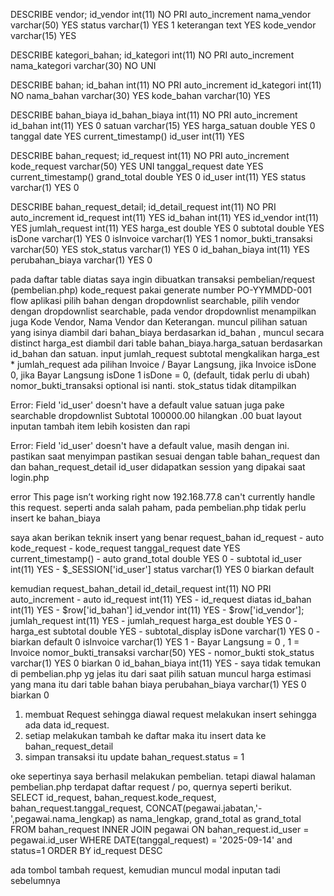 DESCRIBE vendor;
id_vendor int(11) NO PRI auto_increment
nama_vendor varchar(50) YES
status varchar(1) YES 1
keterangan text YES
kode_vendor varchar(15) YES

DESCRIBE kategori_bahan;
id_kategori int(11) NO PRI auto_increment
nama_kategori varchar(30) NO UNI

DESCRIBE bahan;
id_bahan int(11) NO PRI auto_increment
id_kategori int(11) NO
nama_bahan varchar(30) YES
kode_bahan varchar(10) YES

DESCRIBE bahan_biaya
id_bahan_biaya int(11) NO PRI auto_increment
id_bahan int(11) YES 0
satuan varchar(15) YES
harga_satuan double YES 0
tanggal date YES current_timestamp()
id_user int(11) YES

DESCRIBE bahan_request;
id_request int(11) NO PRI auto_increment
kode_request varchar(50) YES UNI
tanggal_request date YES current_timestamp()
grand_total double YES 0
id_user int(11) YES
status varchar(1) YES 0

DESCRIBE bahan_request_detail;
id_detail_request int(11) NO PRI auto_increment
id_request int(11) YES
id_bahan int(11) YES
id_vendor int(11) YES
jumlah_request int(11) YES
harga_est double YES 0
subtotal double YES
isDone varchar(1) YES 0
isInvoice varchar(1) YES 1
nomor_bukti_transaksi varchar(50) YES
stok_status varchar(1) YES 0
id_bahan_biaya int(11) YES
perubahan_biaya varchar(1) YES 0

pada daftar table diatas saya ingin dibuatkan transaksi pembelian/request (pembelian.php)
kode_request pakai generate number PO-YYMMDD-001
flow aplikasi pilih bahan dengan dropdownlist searchable,
pilih vendor dengan dropdownlist searchable, pada vendor dropdownlist menampilkan juga Kode Vendor, Nama Vendor dan Keterangan.
muncul pilihan satuan yang isinya diambil dari bahan_biaya berdasarkan id_bahan , muncul secara distinct
harga_est diambil dari table bahan_biaya.harga_satuan berdasarkan id_bahan dan satuan.
input jumlah_request
subtotal mengkalikan harga_est \* jumlah_request
ada pilihan Invoice / Bayar Langsung, jika Invoice isDone 0, jika Bayar Langsung isDone 1
isDone = 0, (default, tidak perlu di ubah)
nomor_bukti_transaksi optional isi nanti.
stok_status tidak ditampilkan

Error: Field 'id_user' doesn't have a default value
satuan juga pake searchable dropdownlist
Subtotal 100000.00 hilangkan .00
buat layout inputan tambah item lebih kosisten dan rapi

Error: Field 'id_user' doesn't have a default value, masih dengan ini. pastikan saat menyimpan pastikan sesuai dengan table bahan_request dan dan bahan_request_detail
id_user didapatkan session yang dipakai saat login.php

error
This page isn’t working right now
192.168.77.8 can't currently handle this request.
seperti anda salah paham, pada pembelian.php tidak perlu insert ke bahan_biaya

saya akan berikan teknik insert yang benar
request_bahan
id_request - auto
kode_request - kode_request
tanggal_request date YES current_timestamp() - auto
grand_total double YES 0 - subtotal
id_user int(11) YES - $\_SESSION['id_user']
status varchar(1) YES 0 biarkan default

kemudian request_bahan_detail
id_detail_request int(11) NO PRI auto_increment - auto
id_request int(11) YES - id_request diatas
id_bahan int(11) YES - $row['id_bahan']
id_vendor int(11) YES - $row['id_vendor'];
jumlah_request int(11) YES - jumlah_request
harga_est double YES 0 - harga_est
subtotal double YES - subtotal_display
isDone varchar(1) YES 0 - biarkan default 0
isInvoice varchar(1) YES 1 - Bayar Langsung = 0 , 1 = Invoice
nomor_bukti_transaksi varchar(50) YES - nomor_bukti
stok_status varchar(1) YES 0 biarkan 0
id_bahan_biaya int(11) YES - saya tidak temukan di pembelian.php yg jelas itu dari saat pilih satuan muncul harga estimasi yang mana itu dari table bahan biaya
perubahan_biaya varchar(1) YES 0 biarkan 0

1. membuat Request sehingga diawal request melakukan insert sehingga ada data id_request.
2. setiap melakukan tambah ke daftar maka itu insert data ke bahan_request_detail
3. simpan transaksi itu update bahan_request.status = 1

oke sepertinya saya berhasil melakukan pembelian. tetapi diawal halaman pembelian.php terdapat daftar request / po, quernya seperti berikut.
SELECT
id_request,
bahan_request.kode_request,
bahan_request.tanggal_request,
CONCAT(pegawai.jabatan,'-',pegawai.nama_lengkap) as nama_lengkap,
grand_total as grand_total
FROM
bahan_request
INNER JOIN
pegawai
ON
bahan_request.id_user = pegawai.id_user WHERE DATE(tanggal_request) = '2025-09-14' and status=1
ORDER BY id_request DESC

ada tombol tambah request, kemudian muncul modal inputan tadi sebelumnya
